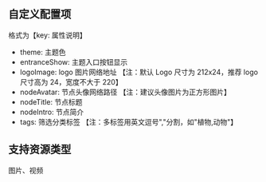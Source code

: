 ## 自定义配置项

格式为【key: 属性说明】

- theme: 主题色
- entranceShow: 主题入口按钮显示
- logoImage: logo 图片网络地址 【注：默认 Logo 尺寸为 212x24，推荐 logo 尺寸高为 24，宽度不大于 220】
- nodeAvatar: 节点头像网络路径 【注：建议头像图片为正方形图片】
- nodeTitle: 节点标题
- nodeIntro: 节点简介
- tags: 筛选分类标签 【注：多标签用英文逗号","分割，如"植物,动物"】

## 支持资源类型

图片、视频
